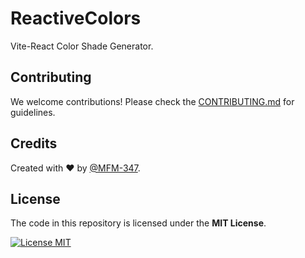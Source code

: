 # ReactiveColors

Vite-React Color Shade Generator.

## Contributing

We welcome contributions! Please check the [CONTRIBUTING.md](https://github.com/MFM-347/ReactiveColors/blob/main/CONTRIBUTING.md) for guidelines.

## Credits

Created with ❤️ by [@MFM-347](https://github.com/mfm-347).

## License

The code in this repository is licensed under the **MIT License**.

[![License MIT](https://img.shields.io/badge/License-MIT-green.svg)](https://opensource.org/licenses/MIT)